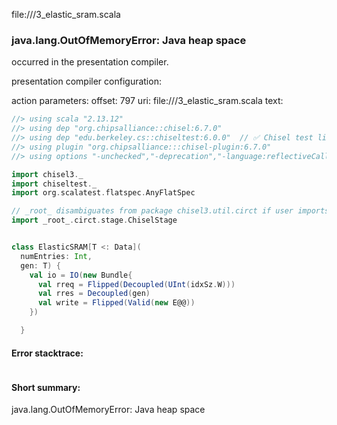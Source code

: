 file://<WORKSPACE>/3_elastic_sram.scala
### java.lang.OutOfMemoryError: Java heap space

occurred in the presentation compiler.

presentation compiler configuration:


action parameters:
offset: 797
uri: file://<WORKSPACE>/3_elastic_sram.scala
text:
```scala
//> using scala "2.13.12"
//> using dep "org.chipsalliance::chisel:6.7.0"
//> using dep "edu.berkeley.cs::chiseltest:6.0.0"  // ✅ Chisel test lib
//> using plugin "org.chipsalliance:::chisel-plugin:6.7.0"
//> using options "-unchecked","-deprecation","-language:reflectiveCalls","-feature","-Xcheckinit","-Xfatal-warnings","-Ywarn-dead-code","-Ywarn-unused","-Ymacro-annotations"

import chisel3._
import chiseltest._
import org.scalatest.flatspec.AnyFlatSpec

// _root_ disambiguates from package chisel3.util.circt if user imports chisel3.util._
import _root_.circt.stage.ChiselStage


class ElasticSRAM[T <: Data](
  numEntries: Int,
  gen: T) {
    val io = IO(new Bundle{
      val rreq = Flipped(Decoupled(UInt(idxSz.W)))
      val rres = Decoupled(gen)
      val write = Flipped(Valid(new E@@))
    })

  }

```



#### Error stacktrace:

```

```
#### Short summary: 

java.lang.OutOfMemoryError: Java heap space